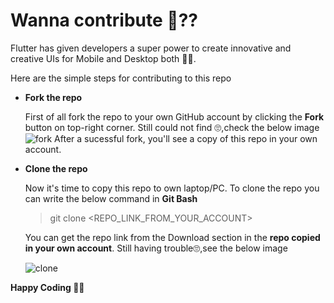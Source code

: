 # Wanna contribute 🤝??

Flutter has given developers a super power to create innovative and creative UIs for Mobile and Desktop both 🦾😎. 

Here are the simple steps for contributing to this repo

  - **Fork the repo**
    
    First of all fork the repo to your own GitHub account by clicking the **Fork** button on top-right corner. Still could not find 🙄,check the below image
    ![fork](https://user-images.githubusercontent.com/58077762/93772626-ac77ef80-fc3c-11ea-8ee6-e381e1d68280.png)
    After a sucessful fork, you'll see a copy of this repo in your own account.

  - **Clone the repo**
    
    Now it's time to copy this repo to own laptop/PC. 
    To clone the repo you can write the below command in **Git Bash**
    
    > git clone <REPO_LINK_FROM_YOUR_ACCOUNT>
    
    You can get the repo link from the Download section in the **repo copied in your own account**. Still having trouble🙄,see the below image
    
    ![clone](https://user-images.githubusercontent.com/58077762/93773696-fad9be00-fc3d-11ea-8981-5f6b31cefee1.png)
    

**Happy Coding 🎉🎉**
